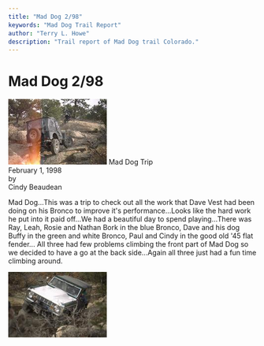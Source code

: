 ```yaml
---
title: "Mad Dog 2/98"
keywords: "Mad Dog Trail Report"
author: "Terry L. Howe"
description: "Trail report of Mad Dog trail Colorado."
---
```

# Mad Dog 2/98

![Paul on Mad Dog](/img/terry/trail/md980201.jpg) Mad Dog Trip  
February 1, 1998  
by  
Cindy Beaudean  

Mad Dog...This was a trip to check out all the work that Dave Vest had been doing on his Bronco to improve it's performance...Looks like the hard work he put into it paid off...We had a beautiful day to spend playing...There was Ray, Leah, Rosie and Nathan Bork in the blue Bronco, Dave and his dog Buffy in the green and white Bronco, Paul and Cindy in the good old '45 flat fender... All three had few problems climbing the front part of Mad Dog so we decided to have a go at the back side...Again all three just had a fun time climbing around. 

![Dave on Mad Dog](/img/terry/trail/md980202.jpg)